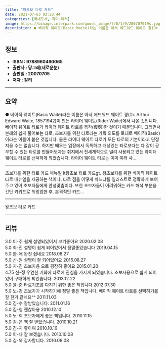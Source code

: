 ```yaml
---
title: "왕초보 타로 카드"
date: 2021-07-03 03:20:44
categories: [국내도서, 취미-레저]
image: https://bimage.interpark.com/goods_image/7/0/1/9/200707019s.jpg
description: ● 베이직 웨이트(Basic Waite)라는 이름은 아서 에드워드 웨이트 경(Dr. Arthur Edward Waite, 18571942)이 만든 라이더 웨이트(Rider Waite)에서 나온 것입니다. 베이직 웨이트 타로가 라이더 웨이트 타로를 복각(復刻)한 것이기 때문입니다. 그러
---
```


## **정보**

- **ISBN : 9788960460065**
- **출판사 : 당그래(새로운눈)**
- **출판일 : 20070705**
- **저자 : 칼리**

------



## **요약**

●  베이직 웨이트(Basic Waite)라는 이름은 아서 에드워드 웨이트 경(Dr. Arthur Edward Waite, 18571942)이 만든 라이더 웨이트(Rider Waite)에서 나온 것입니다. 베이직 웨이트 타로가 라이더 웨이트 타로를 복각(復刻)한 것이기 때문입니다. 그러면서 본래의 쉽게 풀어보는 타로, 초보자를 위한 타로라는 기획 의도를 토대로 베이직(Basic)이라는 이름이 붙은 것입니다. 물론 라이더 웨이트 타로가 모든 타로의 기본이라고 단정지을 수는 없습니다. 하지만 배우는 입장에서 독특하고 개성있는 타로보다는 다 같이 공부할 수 있는 타로를 만들어보자는 취지에서 전세계적으로 널리 사용되고 있는 라이더 웨이트 타로를 선택하게 되었습니다. 라이더 웨이트 타로는 이미 여러 사...

------

초보자를 위한 타로 카드 매뉴얼 lt왕초보 타로 카드gt. 왕초보자를 위한 베이직 웨이트 타로 매뉴얼을 제공하는 책이다. 타로 점을 어떻게 치느냐를 일러스트로 정확하게 보여주고 있어 초보자들에게 안성맞춤이다. 또한 초보자들이 어려워하는 카드 해석 부분을 간단 키워드로 워밍업한 후, 본격적인 카드... 

------


왕초보 타로 카드 

------


## **리뷰** 

3.0 이-주 쉽게 설명되있어서 보기좋아요 2020.02.08 <br/>5.0 최-진 설명이 쉽게 되어있어서 정말좋았습니다 2019.04.15 <br/>5.0 한-애 완전 쉽네요 2018.08.27 <br/>5.0 신-원 설명이 잘 되어있어요 2016.08.27 <br/>5.0 지-진 초보자용 으로 굉장히 좋아요 2015.01.20 <br/>4.75 신-정 우연한 기회에 타로에 관심을 가지게 되었습니다. 초보자용으로 쉽게 되어 있어 구매하게 되었습니다. 2013.12.22 <br/>5.0 윤-준 타로기초를 다지기 위한 좋은 책입니다 2012.07.30 <br/>5.0 노-경 초보자가 시작하기에 정말 좋은 책입니다. 베이직 웨이트 타로를 선택하기를 잘 한거 같네요^^ 2011.11.03 <br/>5.0 김-수 잘받았습니다. 2011.01.16 <br/>5.0 김-영 괜찮아용 2010.12.10 <br/>5.0 노-희 초보자에게 좋은 책입니다. 2010.11.15 <br/>5.0 김-은 책 잘 받았습니다. 2010.10.21 <br/>5.0 김-지 좋아여 2010.10.16 <br/>5.0 이-나 잘 보겠습니다. 2010.10.08 <br/>5.0 김-욱 감사합니다. 2010.08.08 <br/>
